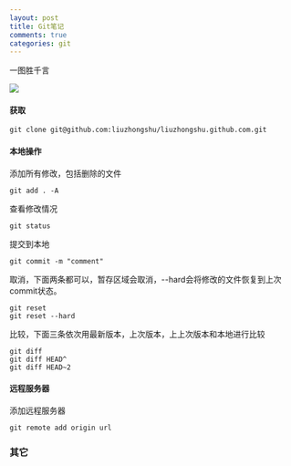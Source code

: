 ```yaml
---
layout: post
title: Git笔记
comments: true
categories: git
---
```


一图胜千言

![](http://osteele.com/images/2008/git-transport.png)

#### 获取

```
git clone git@github.com:liuzhongshu/liuzhongshu.github.com.git
```

#### 本地操作

添加所有修改，包括删除的文件
```
git add . -A
```

查看修改情况
```
git status
```

提交到本地
```
git commit -m "comment"
```

取消，下面两条都可以，暂存区域会取消，--hard会将修改的文件恢复到上次commit状态。
```
git reset
git reset --hard
```
比较，下面三条依次用最新版本，上次版本，上上次版本和本地进行比较
```
git diff 
git diff HEAD^
git diff HEAD~2
```
#### 远程服务器

添加远程服务器
```
git remote add origin url
```

### 其它
